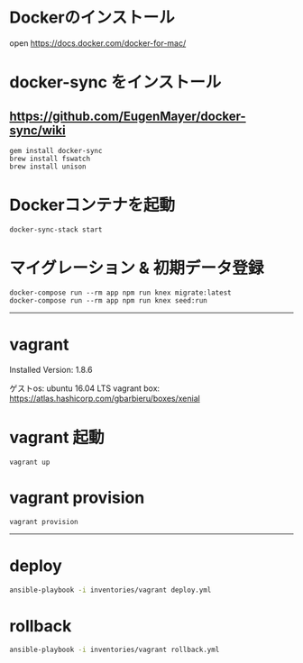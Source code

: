 # Dockerのインストール
open https://docs.docker.com/docker-for-mac/

# docker-sync をインストール
## https://github.com/EugenMayer/docker-sync/wiki

```
gem install docker-sync
brew install fswatch
brew install unison
```

# Dockerコンテナを起動

```
docker-sync-stack start
```

# マイグレーション & 初期データ登録

```
docker-compose run --rm app npm run knex migrate:latest
docker-compose run --rm app npm run knex seed:run
```

---

# vagrant
Installed Version: 1.8.6

ゲストos: ubuntu 16.04 LTS
vagrant box: https://atlas.hashicorp.com/gbarbieru/boxes/xenial

# vagrant 起動

```
vagrant up
```

# vagrant provision

```
vagrant provision
```

---

# deploy

```sh
ansible-playbook -i inventories/vagrant deploy.yml
```

# rollback

```sh
ansible-playbook -i inventories/vagrant rollback.yml
```
